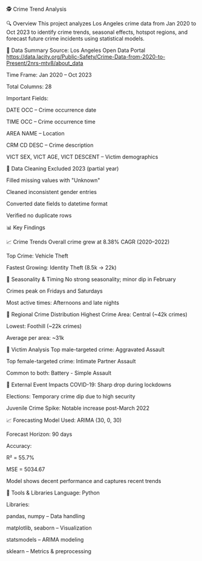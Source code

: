 🕵️ Crime Trend Analysis 


🔍 Overview
This project analyzes Los Angeles crime data from Jan 2020 to Oct 2023 to identify crime trends, seasonal effects, hotspot regions, and forecast future crime incidents using statistical models.


📁 Data Summary
Source: Los Angeles Open Data Portal
https://data.lacity.org/Public-Safety/Crime-Data-from-2020-to-Present/2nrs-mtv8/about_data

Time Frame: Jan 2020 – Oct 2023

Total Columns: 28

Important Fields:

DATE OCC – Crime occurrence date

TIME OCC – Crime occurrence time

AREA NAME – Location

CRM CD DESC – Crime description

VICT SEX, VICT AGE, VICT DESCENT – Victim demographics



🧹 Data Cleaning
Excluded 2023 (partial year)

Filled missing values with "Unknown"

Cleaned inconsistent gender entries

Converted date fields to datetime format

Verified no duplicate rows





📊 Key Findings



📈 Crime Trends
Overall crime grew at 8.38% CAGR (2020–2022)

Top Crime: Vehicle Theft

Fastest Growing: Identity Theft (8.5k → 22k)


📆 Seasonality & Timing
No strong seasonality; minor dip in February

Crimes peak on Fridays and Saturdays

Most active times: Afternoons and late nights


📍 Regional Crime Distribution
Highest Crime Area: Central (~42k crimes)

Lowest: Foothill (~22k crimes)

Average per area: ~31k


👤 Victim Analysis
Top male-targeted crime: Aggravated Assault

Top female-targeted crime: Intimate Partner Assault

Common to both: Battery - Simple Assault


🧨 External Event Impacts
COVID-19: Sharp drop during lockdowns

Elections: Temporary crime dip due to high security

Juvenile Crime Spike: Notable increase post-March 2022


📈 Forecasting
Model Used: ARIMA (30, 0, 30)

Forecast Horizon: 90 days

Accuracy:

R² = 55.7%

MSE = 5034.67

Model shows decent performance and captures recent trends


🧰 Tools & Libraries
Language: Python

Libraries:

pandas, numpy – Data handling

matplotlib, seaborn – Visualization

statsmodels – ARIMA modeling

sklearn – Metrics & preprocessing

